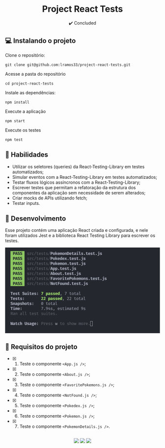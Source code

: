 <h1 align="center">Project React Tests</h1>

<p align="center">✔️ Concluded</p>

## 💻 Instalando o projeto

Clone o repositório:

```
git clone git@github.com:lramos33/project-react-tests.git
```

Acesse a pasta do repositório

```
cd project-react-tests
```

Instale as dependências:
```
npm install
```

Execute a aplicação
```
npm start
```

Execute os testes
```
npm test
```

## 🚀 Habilidades

- Utilizar os seletores (queries) da React-Testing-Library em testes automatizados;
- Simular eventos com a React-Testing-Library em testes automatizados;
- Testar fluxos lógicos assíncronos com a React-Testing-Library;
- Escrever testes que permitam a refatoração da estrutura dos componentes da aplicação sem necessidade de serem alterados;
- Criar mocks de APIs utilizando fetch;
- Testar inputs.


## 🔧 Desenvolvimento

Esse projeto contém uma aplicação React criada e configurada, e nele foram utilizados Jest e a biblioteca React Testing Library para escrever os testes.

![image](screenshot.png)

## 📝 Requisitos do projeto

- [x] 1. Teste o componente `<App.js />`;

- [x] 2. Teste o componente `<About.js />`;

- [x] 3. Teste o componente `<FavoritePokemons.js />`;

- [x] 4. Teste o componente `<NotFound.js />`;

- [x] 5. Teste o componente `<Pokedex.js />`;

- [x] 6. Teste o componente `<Pokemon.js />`;

- [x] 7. Teste o componente `<PokemonDetails.js />`.

##

<div align="center">
  <img src="https://shields.io/github/repo-size/lramos33/project-react-tests">
  <img src="https://shields.io/github/languages/top/lramos33/project-react-tests">
  <img src="https://shields.io/github/last-commit/lramos33/project-react-tests">
</div>
